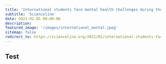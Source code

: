 ```yaml
---
title: 'International students face mental health challenges during the COVID-19 pandemic'
subtitle: 'Scienceline'
date: 2021-02-05 00:00:00
description:
featured_image: '/images/international_mental.jpeg'
sitemap: false
redirect_to: https://scienceline.org/2021/02/international-students-face-mental-health-challenges-during-the-covid-19-pandemic/
---
```


## Test